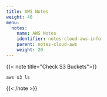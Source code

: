 ```yaml
---
title: AWS Notes 
weight: 40
menu:
  notes:
    name: AWS Notes
    identifier: notes-cloud-aws-info
    parent: notes-cloud-aws
    weight: 20
---
```


<!-- Condition -->
{{< note title="Check S3 Buckets">}}

```
aws s3 ls
```

{{< /note >}}